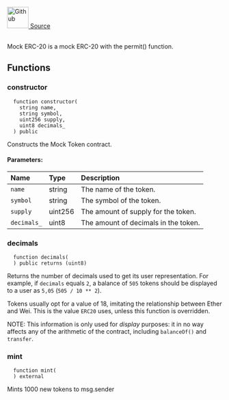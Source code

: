 <a href="https://github.com/solace-fi/solace-core/blob/main/contracts/mocks/MockERC20Permit.sol"><img src="/img/github.svg" alt="Github" width="50px"/> Source</a><br/><br/>

Mock ERC-20 is a mock ERC-20 with the permit() function.


## Functions
### constructor
```solidity
  function constructor(
    string name,
    string symbol,
    uint256 supply,
    uint8 decimals_
  ) public
```
Constructs the Mock Token contract.


#### Parameters:
| Name | Type | Description                                                          |
| :--- | :--- | :------------------------------------------------------------------- |
| `name` | string | The name of the token. |
| `symbol` | string | The symbol of the token. |
| `supply` | uint256 | The amount of supply for the token. |
| `decimals_` | uint8 | The amount of decimals in the token. |

### decimals
```solidity
  function decimals(
  ) public returns (uint8)
```
Returns the number of decimals used to get its user representation.
For example, if `decimals` equals `2`, a balance of `505` tokens should
be displayed to a user as `5,05` (`505 / 10 ** 2`).

Tokens usually opt for a value of 18, imitating the relationship between
Ether and Wei. This is the value `ERC20` uses, unless this function is
overridden.

NOTE: This information is only used for _display_ purposes: it in
no way affects any of the arithmetic of the contract, including
`balanceOf()` and `transfer`.



### mint
```solidity
  function mint(
  ) external
```
Mints 1000 new tokens to msg.sender





